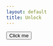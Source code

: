 ```yaml
---
layout: default
title: Unlock
---
```


<script>
  // check g
  function myFunction(){
    console.log("hi")
  }
</script>

<button onclick="myFunction()">Click me</button>
